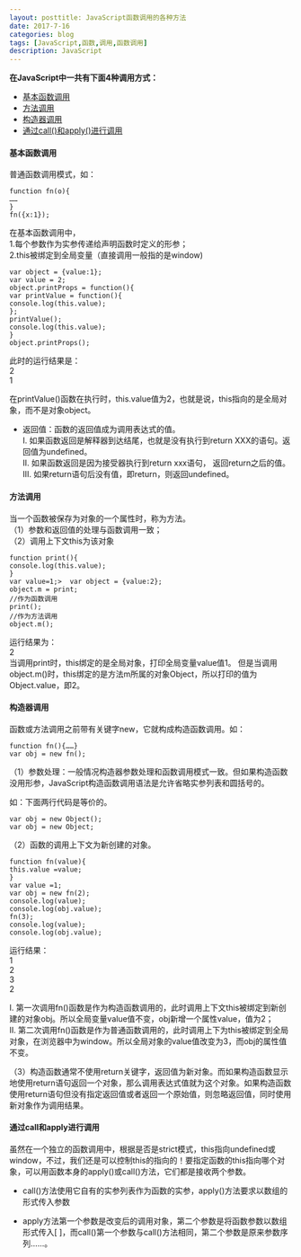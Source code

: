 ```yaml
---
layout: posttitle: JavaScript函数调用的各种方法
date: 2017-7-16
categories: blog
tags: [JavaScript,函数,调用,函数调用]
description: JavaScript
---
```


**在JavaScript中一共有下面4种调用方式：**

* [基本函数调用](#基本函数调用)  
* [方法调用](#方法调用)  
* [构造器调用](#构造器调用)  
* [通过call()和apply()进行调用](#通过call和apply进行调用)  

#### 基本函数调用  
普通函数调用模式，如：

    function fn(o){  
    ……   
    }  
    fn({x:1});  
    
在基本函数调用中，  
1.每个参数作为实参传递给声明函数时定义的形参；  
2.this被绑定到全局变量（直接调用一般指的是window)  

    var object = {value:1};
    var value = 2;
    object.printProps = function(){
    var printValue = function(){  
    console.log(this.value);
    };
    printValue();
    console.log(this.value);
    }
    object.printProps();  
    
此时的运行结果是：  
2   
1

在printValue()函数在执行时，this.value值为2，也就是说，this指向的是全局对象，而不是对象object。

* 返回值：函数的返回值成为调用表达式的值。  
I. 如果函数返回是解释器到达结尾，也就是没有执行到return XXX的语句。返回值为undefined。   
II. 如果函数返回是因为接受器执行到return xxx语句， 返回return之后的值。   
III. 如果return语句后没有值，即return，则返回undefined。

#### 方法调用

当一个函数被保存为对象的一个属性时，称为方法。  
（1）参数和返回值的处理与函数调用一致；  
（2）调用上下文this为该对象  

    function print(){
    console.log(this.value); 
    }
    var value=1;>  var object = {value:2};
    object.m = print;
    //作为函数调用
    print();
    //作为方法调用
    object.m();
    
运行结果为：  
 2  
当调用print时，this绑定的是全局对象，打印全局变量value值1。
但是当调用object.m()时，this绑定的是方法m所属的对象Object，所以打印的值为Object.value，即2。

#### 构造器调用

函数或方法调用之前带有关键字new，它就构成构造函数调用。如：  

    function fn(){……}
    var obj = new fn();  
    
（1）参数处理：一般情况构造器参数处理和函数调用模式一致。但如果构造函数没用形参，JavaScript构造函数调用语法是允许省略实参列表和圆括号的。

如：下面两行代码是等价的。  

    var obj = new Object();
    var obj = new Object;  
    
（2）函数的调用上下文为新创建的对象。  

    function fn(value){
    this.value =value;
    }
    var value =1;
    var obj = new fn(2);
    console.log(value);
    console.log(obj.value);
    fn(3);
    console.log(value);
    console.log(obj.value);  
    
运行结果：  
 1  
 2  
 3  
 2

 I. 第一次调用fn()函数是作为构造函数调用的，此时调用上下文this被绑定到新创建的对象obj。所以全局变量value值不变，obj新增一个属性value，值为2；  
 II. 第二次调用fn()函数是作为普通函数调用的，此时调用上下为this被绑定到全局对象，在浏览器中为window。所以全局对象的value值改变为3，而obj的属性值不变。

（3）构造函数通常不使用return关键字，返回值为新对象。而如果构造函数显示地使用return语句返回一个对象，那么调用表达式值就为这个对象。如果构造函数使用return语句但没有指定返回值或者返回一个原始值，则忽略返回值，同时使用新对象作为调用结果。

#### 通过call和apply进行调用

虽然在一个独立的函数调用中，根据是否是strict模式，this指向undefined或window，不过，我们还是可以控制this的指向的！要指定函数的this指向哪个对象，可以用函数本身的apply()或call()方法，它们都是接收两个参数。

* call()方法使用它自有的实参列表作为函数的实参，apply()方法要求以数组的形式传入参数

* apply方法第一个参数是改变后的调用对象，第二个参数是将函数参数以数组形式传入[ ]，而call()第一个参数与call()方法相同，第二个参数是原来参数序列......。
